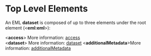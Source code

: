 
# Top Level Elements

An EML **dataset** is composed of up to three elements under the root
element (<**eml:eml**>):

<**access**> More information: [access](#access)  
<**dataset**>  More information: [dataset](#dataset)
<**additionalMetadata**>More information: [additionalMetadata](#additionalMetadata)
